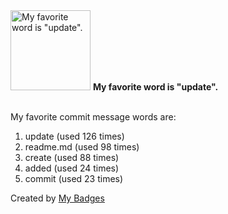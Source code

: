 <img src="https://my-badges.github.io/my-badges/favorite-word.png" alt="My favorite word is &quot;update&quot;." title="My favorite word is &quot;update&quot;." width="128">
<strong>My favorite word is &quot;update&quot;.</strong>
<br><br>

My favorite commit message words are:

1. update (used 126 times)
2. readme.md (used 98 times)
3. create (used 88 times)
4. added (used 24 times)
5. commit (used 23 times)


Created by <a href="https://github.com/my-badges/my-badges">My Badges</a>